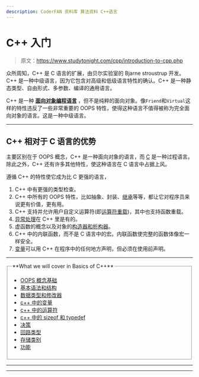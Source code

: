 ```yaml
---
description: CoderFAN 资料库 算法资料 C++语言
---
```


# C++ 入门

> 原文：<https://www.studytonight.com/cpp/introduction-to-cpp.php>

众所周知，C++ 是 C 语言的扩展，由贝尔实验室的 Bjarne stroustrup 开发。C++ 是一种中级语言，因为它包含对高级和低级语言特性的确认。C++ 是一种静态类型、自由形式、多参数、编译的通用语言。

C++ 是一种 **[面向对象编程语言](cpp-and-oops-concepts.php)** ，但不是纯粹的面向对象。像`Friend`和`Virtual`这样的特性违反了一些非常重要的 OOPS 特性，使得这种语言不值得被称为完全面向对象的语言。这是一种中级语言。

* * *

## C++ 相对于 C 语言的优势

主要区别在于 OOPS 概念，C++ 是一种面向对象的语言，而 [C](/c/overview-of-c.php) 是一种过程语言。除此之外，C++ 还有许多其他特性，使这种语言在 C 语言中占据上风。

遵循 C++ 的特性使它成为比 C 更强的语言，

1.  C++ 中有更强的类型检查。
2.  C++ 中所有的 OOPS 特性，比如抽象、封装、[继承](overview-of-inheritance.php)等等，都让它对程序员来说更有价值，更有用。
3.  C++ 支持并允许用户自定义运算符(即[运算符重载](operator-overloading.php))，其中也支持函数重载。
4.  [异常处理](exception-handling-in-cpp.php)在 C++ 里是有的。
5.  虚函数的概念以及对象的[构造器和析构器](constructors-and-destructors-in-cpp.php)。
6.  C++ 中的内联函数，而不是 C 语言中的宏。内联函数使完整的函数体像宏一样安全。
7.  [变量](variables-scope-details.php)可以用 C++ 在程序中的任何地方声明，但必须在使用前声明。

* * *

<fieldset><legend>**What we will cover in Basics of C++**</legend>

*   [OOPS 概念基础](cpp-and-oops-concepts.php)
*   [基本语法和结构](basics-of-cpp.php)
*   [数据类型和修改器](datatypes-and-modifiers-in-cpp.php)
*   [c++ 中的变量](variables-scope-details.php)
*   [c++ 中的运算符](operators-and-their-types.php)
*   [c++ 中的 sizeof 和 typedef](sizeof-and-typedef.php)
*   [决策](decision-making-in-cpp)
*   [回路类型](loops-in-cpp)
*   [存储类别](storage-classes-in-cpp)
*   [功能](functions-in-cpp)

</fieldset>

* * *

* * *